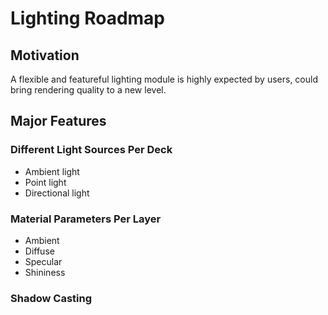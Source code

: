 # Lighting Roadmap




## Motivation
A flexible and featureful lighting module is highly expected by users, could bring rendering quality to a new level. 

## Major Features


### Different Light Sources Per Deck

* Ambient light
* Point light
* Directional light


### Material Parameters Per Layer

* Ambient
* Diffuse
* Specular
* Shininess


### Shadow Casting
